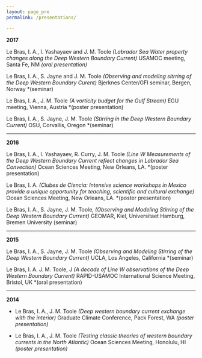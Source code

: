 ```yaml
---
layout: page_pre
permalink: /presentations/

---
```


**2017**

Le Bras, I. A., I. Yashayaev and J. M. Toole *(Labrador Sea Water property changes along the Deep Western Boundary Current)* USAMOC meeting, Santa Fe, NM *(oral presentation)*

Le Bras, I. A., S. Jayne and J. M. Toole *(Observing and modeling sitrring of the Deep Western Boundary Curent)* Bjerknes Center/GFI seminar, Bergen, Norway *(seminar)

Le Bras, I. A., J. M. Toole *(A vorticity budget for the Gulf Stream)* EGU meeting, Vienna, Austria *(poster presentation)

Le Bras, I. A., S. Jayne, J. M. Toole *(Stirring in the Deep Western Boundary Current)* OSU, Corvallis, Oregon  *(seminar)

---

**2016**

Le Bras, I. A., I. Yashayaev, R. Curry, J. M. Toole *(Line W Measurements of the Deep Western Boundary Current reflect changes in Labrador Sea Convection)* Ocean Sciences Meeting, New Orleans, LA. *(poster presentation)

Le Bras, I. A. *(Clubes de Ciencia: Intensive science workshops in Mexico provide a unique opportunity for teaching, scientific and cultural exchange)* Ocean Sciences Meeting, New Orleans, LA. *(poster presentation)

Le Bras, I. A., S. Jayne, J. M. Toole, *(Observing and Modeling Stirring of the Deep Western Boundary Current)* GEOMAR, Kiel, Universitaet Hamburg, Bremen University (seminar)


---

**2015**

Le Bras, I. A., S. Jayne, J. M. Toole *(Observing and Modeling Stirring of the Deep Western Boundary Current)* UCLA, Los Angeles, California *(seminar)

Le Bras, I. A. J. M. Toole, J *(A decade of Line W observations of the Deep Western Boundary Current)* RAPID-USAMOC International Science Meeting, Bristol, UK *(oral presentation)

---

**2014**

* Le Bras, I. A., J. M. Toole *(Deep western boundary current exchange with the interior)* Graduate Climate Conference, Pack Forest, WA  *(poster presentation)*


* Le Bras, I.  A., J. M. Toole *(Testing classic theories of western boundary currents in the North Atlantic)* Ocean Sciences Meeting, Honolulu, HI  *(poster presentation)*


